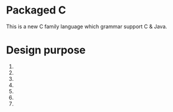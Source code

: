 # Packaged C
This is a new C family language which grammar support C & Java.

# Design purpose
1.
2.
3.
4.
5.
6.
7.
